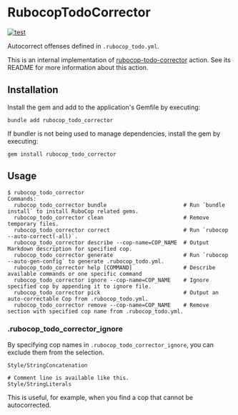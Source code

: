 # RubocopTodoCorrector

[![test](https://github.com/r7kamura/rubocop_todo_corrector/actions/workflows/test.yml/badge.svg)](https://github.com/r7kamura/rubocop_todo_corrector/actions/workflows/test.yml)

Autocorrect offenses defined in `.rubocop_todo.yml`.

This is an internal implementation of [rubocop-todo-corrector](https://github.com/r7kamura/rubocop-todo-corrector) action. See its README for more information about this action.

## Installation

Install the gem and add to the application's Gemfile by executing:

```
bundle add rubocop_todo_corrector
```

If bundler is not being used to manage dependencies, install the gem by executing:

```
gem install rubocop_todo_corrector
```

## Usage

```console
$ rubocop_todo_corrector
Commands:
  rubocop_todo_corrector bundle                        # Run `bundle install` to install RuboCop related gems.
  rubocop_todo_corrector clean                         # Remove temporary files.
  rubocop_todo_corrector correct                       # Run `rubocop --auto-correct(-all)`.
  rubocop_todo_corrector describe --cop-name=COP_NAME  # Output Markdown description for specified cop.
  rubocop_todo_corrector generate                      # Run `rubocop --auto-gen-config` to generate .rubocop_todo.yml.
  rubocop_todo_corrector help [COMMAND]                # Describe available commands or one specific command
  rubocop_todo_corrector ignore --cop-name=COP_NAME    # Ignore specified cop by appending it to ignore file.
  rubocop_todo_corrector pick                          # Output an auto-correctable Cop from .rubocop_todo.yml.
  rubocop_todo_corrector remove --cop-name=COP_NAME    # Remove section with specified cop name from .rubocop_todo.yml.
```

### .rubocop_todo_corrector_ignore

By specifying cop names in `.rubocop_todo_corrector_ignore`, you can exclude them from the selection.

```
Style/StringConcatenation

# Comment line is available like this.
Style/StringLiterals
```

This is useful, for example, when you find a cop that cannot be autocorrected.
